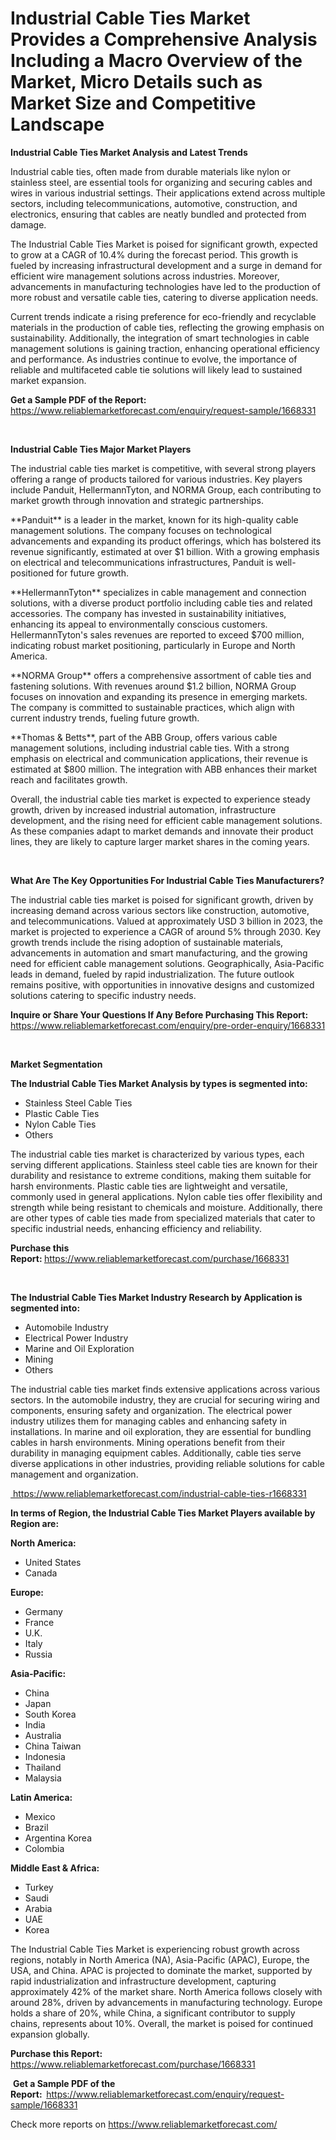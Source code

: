 <p><h1>Industrial Cable Ties Market Provides a Comprehensive Analysis Including a Macro Overview of the Market, Micro Details such as Market Size and Competitive Landscape</h1></p><p><strong>Industrial Cable Ties Market Analysis and Latest Trends</strong></p>
<p><p>Industrial cable ties, often made from durable materials like nylon or stainless steel, are essential tools for organizing and securing cables and wires in various industrial settings. Their applications extend across multiple sectors, including telecommunications, automotive, construction, and electronics, ensuring that cables are neatly bundled and protected from damage.</p><p>The Industrial Cable Ties Market is poised for significant growth, expected to grow at a CAGR of 10.4% during the forecast period. This growth is fueled by increasing infrastructural development and a surge in demand for efficient wire management solutions across industries. Moreover, advancements in manufacturing technologies have led to the production of more robust and versatile cable ties, catering to diverse application needs.</p><p>Current trends indicate a rising preference for eco-friendly and recyclable materials in the production of cable ties, reflecting the growing emphasis on sustainability. Additionally, the integration of smart technologies in cable management solutions is gaining traction, enhancing operational efficiency and performance. As industries continue to evolve, the importance of reliable and multifaceted cable tie solutions will likely lead to sustained market expansion.</p></p>
<p><strong>Get a Sample PDF of the Report:&nbsp;</strong> <a href="https://www.reliablemarketforecast.com/enquiry/request-sample/1668331?utm_campaign=3203&utm_medium=2&utm_source=Github&utm_content=ia&utm_term=06032025&utm_id=industrial-cable-ties">https://www.reliablemarketforecast.com/enquiry/request-sample/1668331</a></p>
<p>&nbsp;</p>
<p><strong>Industrial Cable Ties Major Market Players</strong></p>
<p><p>The industrial cable ties market is competitive, with several strong players offering a range of products tailored for various industries. Key players include Panduit, HellermannTyton, and NORMA Group, each contributing to market growth through innovation and strategic partnerships.</p><p>**Panduit** is a leader in the market, known for its high-quality cable management solutions. The company focuses on technological advancements and expanding its product offerings, which has bolstered its revenue significantly, estimated at over $1 billion. With a growing emphasis on electrical and telecommunications infrastructures, Panduit is well-positioned for future growth.</p><p>**HellermannTyton** specializes in cable management and connection solutions, with a diverse product portfolio including cable ties and related accessories. The company has invested in sustainability initiatives, enhancing its appeal to environmentally conscious customers. HellermannTyton's sales revenues are reported to exceed $700 million, indicating robust market positioning, particularly in Europe and North America.</p><p>**NORMA Group** offers a comprehensive assortment of cable ties and fastening solutions. With revenues around $1.2 billion, NORMA Group focuses on innovation and expanding its presence in emerging markets. The company is committed to sustainable practices, which align with current industry trends, fueling future growth.</p><p>**Thomas & Betts**, part of the ABB Group, offers various cable management solutions, including industrial cable ties. With a strong emphasis on electrical and communication applications, their revenue is estimated at $800 million. The integration with ABB enhances their market reach and facilitates growth.</p><p>Overall, the industrial cable ties market is expected to experience steady growth, driven by increased industrial automation, infrastructure development, and the rising need for efficient cable management solutions. As these companies adapt to market demands and innovate their product lines, they are likely to capture larger market shares in the coming years.</p></p>
<p>&nbsp;</p>
<p><strong>What Are The Key Opportunities For Industrial Cable Ties Manufacturers?</strong></p>
<p><p>The industrial cable ties market is poised for significant growth, driven by increasing demand across various sectors like construction, automotive, and telecommunications. Valued at approximately USD 3 billion in 2023, the market is projected to experience a CAGR of around 5% through 2030. Key growth trends include the rising adoption of sustainable materials, advancements in automation and smart manufacturing, and the growing need for efficient cable management solutions. Geographically, Asia-Pacific leads in demand, fueled by rapid industrialization. The future outlook remains positive, with opportunities in innovative designs and customized solutions catering to specific industry needs.</p></p>
<p><strong>Inquire or Share Your Questions If Any Before Purchasing This Report:</strong> <a href="https://www.reliablemarketforecast.com/enquiry/pre-order-enquiry/1668331?utm_campaign=3203&utm_medium=2&utm_source=Github&utm_content=ia&utm_term=06032025&utm_id=industrial-cable-ties">https://www.reliablemarketforecast.com/enquiry/pre-order-enquiry/1668331</a></p>
<p>&nbsp;</p>
<p><strong>Market Segmentation</strong></p>
<p><strong>The Industrial Cable Ties Market Analysis by types is segmented into:</strong></p>
<p><ul><li>Stainless Steel Cable Ties</li><li>Plastic Cable Ties</li><li>Nylon Cable Ties</li><li>Others</li></ul></p>
<p><p>The industrial cable ties market is characterized by various types, each serving different applications. Stainless steel cable ties are known for their durability and resistance to extreme conditions, making them suitable for harsh environments. Plastic cable ties are lightweight and versatile, commonly used in general applications. Nylon cable ties offer flexibility and strength while being resistant to chemicals and moisture. Additionally, there are other types of cable ties made from specialized materials that cater to specific industrial needs, enhancing efficiency and reliability.</p></p>
<p><strong>Purchase this Report:&nbsp;</strong><a href="https://www.reliablemarketforecast.com/purchase/1668331?utm_campaign=3203&utm_medium=2&utm_source=Github&utm_content=ia&utm_term=06032025&utm_id=industrial-cable-ties">https://www.reliablemarketforecast.com/purchase/1668331</a></p>
<p>&nbsp;</p>
<p><strong>The Industrial Cable Ties Market Industry Research by Application is segmented into:</strong></p>
<p><ul><li>Automobile Industry</li><li>Electrical Power Industry</li><li>Marine and Oil Exploration</li><li>Mining</li><li>Others</li></ul></p>
<p><p>The industrial cable ties market finds extensive applications across various sectors. In the automobile industry, they are crucial for securing wiring and components, ensuring safety and organization. The electrical power industry utilizes them for managing cables and enhancing safety in installations. In marine and oil exploration, they are essential for bundling cables in harsh environments. Mining operations benefit from their durability in managing equipment cables. Additionally, cable ties serve diverse applications in other industries, providing reliable solutions for cable management and organization.</p></p>
<p><a href="https://www.reliablemarketforecast.com/industrial-cable-ties-r1668331?utm_campaign=3203&utm_medium=2&utm_source=Github&utm_content=ia&utm_term=06032025&utm_id=industrial-cable-ties">&nbsp;https://www.reliablemarketforecast.com/industrial-cable-ties-r1668331</a></p>
<p><strong>In terms of Region, the Industrial Cable Ties Market Players available by Region are:</strong></p>
<p>
    <p> <strong> North America: </strong>
        <ul>
            <li>United States</li>
            <li>Canada</li>
        </ul>
        </p> 
    <p> <strong> Europe: </strong>
        <ul>
            <li>Germany</li>
            <li>France</li>
            <li>U.K.</li>
            <li>Italy</li>
            <li>Russia</li>
        </ul>
        </p> 
    <p> <strong> Asia-Pacific: </strong>
        <ul>
            <li>China</li>
            <li>Japan</li>
            <li>South Korea</li>
            <li>India</li>
            <li>Australia</li>
            <li>China Taiwan</li>
            <li>Indonesia</li>
            <li>Thailand</li>
            <li>Malaysia</li>
        </ul>
        </p> 
    <p> <strong> Latin America: </strong>
        <ul>
            <li>Mexico</li>
            <li>Brazil</li>
            <li>Argentina Korea</li>
            <li>Colombia</li>
        </ul>
        </p> 
    <p> <strong> Middle East & Africa: </strong>
        <ul>
            <li>Turkey</li>
            <li>Saudi</li>
            <li>Arabia</li>
            <li>UAE</li>
            <li>Korea</li>
        </ul>
    </p>
    </p>
<p><p>The Industrial Cable Ties Market is experiencing robust growth across regions, notably in North America (NA), Asia-Pacific (APAC), Europe, the USA, and China. APAC is projected to dominate the market, supported by rapid industrialization and infrastructure development, capturing approximately 42% of the market share. North America follows closely with around 28%, driven by advancements in manufacturing technology. Europe holds a share of 20%, while China, a significant contributor to supply chains, represents about 10%. Overall, the market is poised for continued expansion globally.</p></p>
<p><strong>Purchase this Report: </strong><a href="https://www.reliablemarketforecast.com/purchase/1668331?utm_campaign=3203&utm_medium=2&utm_source=Github&utm_content=ia&utm_term=06032025&utm_id=industrial-cable-ties">https://www.reliablemarketforecast.com/purchase/1668331</a></p>
<p>&nbsp;<strong>Get a Sample PDF of the Report:&nbsp;&nbsp;</strong><a href="https://www.reliablemarketforecast.com/enquiry/request-sample/1668331?utm_campaign=3203&utm_medium=2&utm_source=Github&utm_content=ia&utm_term=06032025&utm_id=industrial-cable-ties">https://www.reliablemarketforecast.com/enquiry/request-sample/1668331</a></p>
<p><strong></strong></p>
<p>Check more reports on <a href="https://www.reliablemarketforecast.com/?utm_campaign=3203&utm_medium=2&utm_source=Github&utm_content=ia&utm_term=06032025&utm_id=industrial-cable-ties">https://www.reliablemarketforecast.com/</a></p>